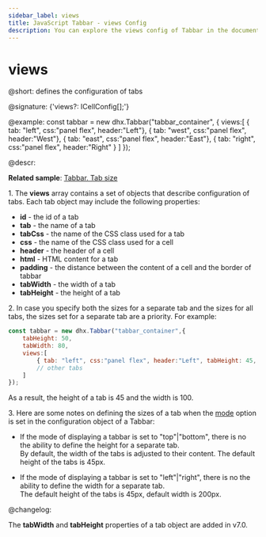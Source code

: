 ```yaml
---
sidebar_label: views
title: JavaScript Tabbar - views Config 
description: You can explore the views config of Tabbar in the documentation of the DHTMLX JavaScript UI library. Browse developer guides and API reference, try out code examples and live demos, and download a free 30-day evaluation version of DHTMLX Suite 7.
---
```


# views

@short: defines the configuration of tabs

@signature: {'views?: ICellConfig[];'}

@example:
const tabbar = new dhx.Tabbar("tabbar_container", {
    views:[
        { tab: "left", css:"panel flex", header:"Left"},
        { tab: "west", css:"panel flex", header:"West"},
        { tab: "east", css:"panel flex", header:"East"},
        { tab: "right", css:"panel flex", header:"Right" }
    ]
});

@descr:

**Related sample**: [Tabbar. Tab size](https://snippet.dhtmlx.com/yy841z3j)

1\. The **views** array contains a set of objects that describe configuration of tabs. Each tab object may include the following properties:

- <b>id</b> - the id of a tab
- <b>tab</b> - the name of a tab
- <b>tabCss</b> - the name of the CSS class used for a tab
- <b>css</b> - the name of the CSS class used for a cell
- <b>header</b> - the header of a cell
- <b>html</b> - HTML content for a tab
- <b>padding</b> - the distance between the content of a cell and the border of tabbar
- <b>tabWidth</b> - the width of a tab
- <b>tabHeight</b> - the height of a tab

2\. In case you specify both the sizes for a separate tab and the sizes for all tabs, the sizes set for a separate tab are a priority. For example:

~~~js
const tabbar = new dhx.Tabbar("tabbar_container",{
    tabHeight: 50,
    tabWidth: 80,
    views:[
        { tab: "left", css:"panel flex", header:"Left", tabHeight: 45, tabWidth: 100},
        // other tabs
    ]
});
~~~

As a result, the height of a tab is 45 and the width is 100.

3\. Here are some notes on defining the sizes of a tab when the [mode](tabbar/api/tabbar_mode_config.md) option is set in the configuration object of a Tabbar:

- If the mode of displaying a tabbar is set to "top"|"bottom", there is no the ability to define the height for a separate tab. <br/>By default, the width of the tabs is adjusted to their content. The default height of the tabs is 45px. 

- If the mode of displaying a tabbar is set to "left"|"right", there is no the ability to define the width for a separate tab. <br/> The default height of the tabs is 45px, default width is 200px.

@changelog:

The **tabWidth** and **tabHeight** properties of a tab object are added in v7.0.

[comment]: # (@related: tabbar/init.md#define-tabbar-structure tabbar/configuring_tabbar.md#structure-of-tabs)
